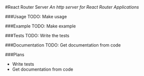 #React Router Server
*An http server for React Router Applications*

###Usage
TODO: Make usage

###Example
TODO: Make example

###Tests
TODO: Write the tests

###Documentation
TODO: Get documentation from code

###Plans
* Write tests
* Get documentation from code
